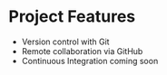 # Project Features

- Version control with Git
- Remote collaboration via GitHub
- Continuous Integration coming soon
